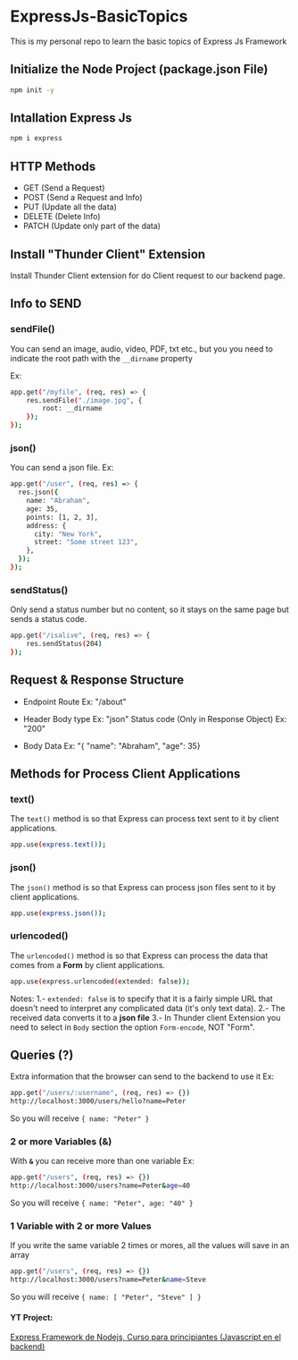 # ExpressJs-BasicTopics
This is my personal repo to learn the basic topics of Express Js Framework


## Initialize the Node Project (package.json File)
``` bash
npm init -y
```

## Intallation Express Js 
```bash
npm i express
```

## HTTP Methods
* GET (Send a Request)
* POST (Send a Request and Info)
* PUT (Update all the data)
* DELETE (Delete Info)
* PATCH (Update only part of the data)

## Install "Thunder Client" Extension
Install Thunder Client extension for do Client request to our backend page.

## Info to SEND

### sendFile()
You can send an image, audio, video, PDF, txt etc., but you you need to indicate the root path with the `__dirname` property

Ex:
```bash
app.get("/myfile", (req, res) => {
    res.sendFile("./image.jpg", {
        root: __dirname
    });
});
```

### json()
You can send a json file.
Ex:
```bash
app.get("/user", (req, res) => {
  res.json({
    name: "Abraham",
    age: 35,
    points: [1, 2, 3],
    address: {
      city: "New York",
      street: "Some street 123",
    },
  });
});
```

### sendStatus()
Only send a status number but no content, so it stays on the same page but sends a status code.
```bash
app.get("/isalive", (req, res) => {
    res.sendStatus(204)
});
```

## Request & Response Structure

* Endpoint
Route Ex: "/about"

* Header
Body type Ex: "json"
Status code (Only in Response Object) Ex: "200"

* Body
Data Ex: "{ "name": "Abraham", "age": 35}


## Methods for Process Client Applications

### text()
The `text()` method is so that Express can process text sent to it by client applications.
```bash
app.use(express.text());
```

### json()
The `json()` method is so that Express can process json files sent to it by client applications.
```bash
app.use(express.json());
```

### urlencoded()
The `urlencoded()` method is so that Express can process the data that comes from a **Form** by client applications.
```bash
app.use(express.urlencoded(extended: false));
```
Notes: 
1.- `extended: false` is to specify that it is a fairly simple URL that doesn't need to interpret any complicated data (it's only text data).
2.- The received data converts it to a **json file**
3.- In Thunder client Extension you need to select in `Body` section the option `Form-encode`, NOT "Form".


## Queries (?)

Extra information that the browser can send to the backend to use it
Ex: 
```bash
app.get("/users/:username", (req, res) => {})
http://localhost:3000/users/hello?name=Peter
```
So you will receive `{ name: "Peter" }`

### 2 or more Variables (&)
With **`&`** you can receive more than one variable
Ex:
```bash
app.get("/users", (req, res) => {})
http://localhost:3000/users?name=Peter&age=40
```
So you will receive `{ name: "Peter", age: "40" }`

### 1 Variable with 2 or more Values
If you write the same variable 2 times or mores, all the values will save in an array

```bash
app.get("/users", (req, res) => {})
http://localhost:3000/users?name=Peter&name=Steve
```
So you will receive `{ name: [ "Peter", "Steve" ] }`


#### YT Project: 

[Express Framework de Nodejs, Curso para principiantes (Javascript en el backend)](https://www.youtube.com/watch?v=JmJ1WUoUIK4&t=618s)
